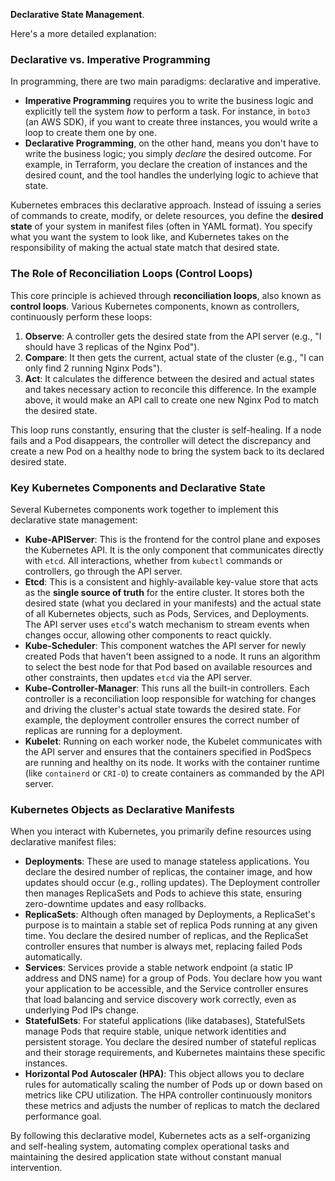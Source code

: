  **Declarative State Management**.

Here's a more detailed explanation:

### Declarative vs. Imperative Programming
In programming, there are two main paradigms: declarative and imperative.
*   **Imperative Programming** requires you to write the business logic and explicitly tell the system *how* to perform a task. For instance, in `boto3` (an AWS SDK), if you want to create three instances, you would write a loop to create them one by one.
*   **Declarative Programming**, on the other hand, means you don't have to write the business logic; you simply *declare* the desired outcome. For example, in Terraform, you declare the creation of instances and the desired count, and the tool handles the underlying logic to achieve that state.

Kubernetes embraces this declarative approach. Instead of issuing a series of commands to create, modify, or delete resources, you define the **desired state** of your system in manifest files (often in YAML format). You specify what you want the system to look like, and Kubernetes takes on the responsibility of making the actual state match that desired state.

### The Role of Reconciliation Loops (Control Loops)
This core principle is achieved through **reconciliation loops**, also known as **control loops**. Various Kubernetes components, known as controllers, continuously perform these loops:
1.  **Observe**: A controller gets the desired state from the API server (e.g., "I should have 3 replicas of the Nginx Pod").
2.  **Compare**: It then gets the current, actual state of the cluster (e.g., "I can only find 2 running Nginx Pods").
3.  **Act**: It calculates the difference between the desired and actual states and takes necessary action to reconcile this difference. In the example above, it would make an API call to create one new Nginx Pod to match the desired state.

This loop runs constantly, ensuring that the cluster is self-healing. If a node fails and a Pod disappears, the controller will detect the discrepancy and create a new Pod on a healthy node to bring the system back to its declared desired state.

### Key Kubernetes Components and Declarative State
Several Kubernetes components work together to implement this declarative state management:
*   **Kube-APIServer**: This is the frontend for the control plane and exposes the Kubernetes API. It is the only component that communicates directly with `etcd`. All interactions, whether from `kubectl` commands or controllers, go through the API server.
*   **Etcd**: This is a consistent and highly-available key-value store that acts as the **single source of truth** for the entire cluster. It stores both the desired state (what you declared in your manifests) and the actual state of all Kubernetes objects, such as Pods, Services, and Deployments. The API server uses `etcd`'s watch mechanism to stream events when changes occur, allowing other components to react quickly.
*   **Kube-Scheduler**: This component watches the API server for newly created Pods that haven't been assigned to a node. It runs an algorithm to select the best node for that Pod based on available resources and other constraints, then updates `etcd` via the API server.
*   **Kube-Controller-Manager**: This runs all the built-in controllers. Each controller is a reconciliation loop responsible for watching for changes and driving the cluster's actual state towards the desired state. For example, the deployment controller ensures the correct number of replicas are running for a deployment.
*   **Kubelet**: Running on each worker node, the Kubelet communicates with the API server and ensures that the containers specified in PodSpecs are running and healthy on its node. It works with the container runtime (like `containerd` or `CRI-O`) to create containers as commanded by the API server.

### Kubernetes Objects as Declarative Manifests
When you interact with Kubernetes, you primarily define resources using declarative manifest files:
*   **Deployments**: These are used to manage stateless applications. You declare the desired number of replicas, the container image, and how updates should occur (e.g., rolling updates). The Deployment controller then manages ReplicaSets and Pods to achieve this state, ensuring zero-downtime updates and easy rollbacks.
*   **ReplicaSets**: Although often managed by Deployments, a ReplicaSet's purpose is to maintain a stable set of replica Pods running at any given time. You declare the desired number of replicas, and the ReplicaSet controller ensures that number is always met, replacing failed Pods automatically.
*   **Services**: Services provide a stable network endpoint (a static IP address and DNS name) for a group of Pods. You declare how you want your application to be accessible, and the Service controller ensures that load balancing and service discovery work correctly, even as underlying Pod IPs change.
*   **StatefulSets**: For stateful applications (like databases), StatefulSets manage Pods that require stable, unique network identities and persistent storage. You declare the desired number of stateful replicas and their storage requirements, and Kubernetes maintains these specific instances.
*   **Horizontal Pod Autoscaler (HPA)**: This object allows you to declare rules for automatically scaling the number of Pods up or down based on metrics like CPU utilization. The HPA controller continuously monitors these metrics and adjusts the number of replicas to match the declared performance goal.

By following this declarative model, Kubernetes acts as a self-organizing and self-healing system, automating complex operational tasks and maintaining the desired application state without constant manual intervention.
